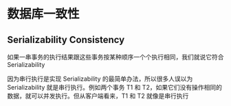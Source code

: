 # 数据库一致性

## Serializability Consistency

如果一串事务的执行结果跟这些事务按某种顺序一个个执行相同，我们就说它符合 Serializability

因为串行执行是实现 Serializability 的最简单办法，所以很多人误以为 Serializability 就是串行执行。例如两个事务 T1 和 T2，如果它们没有操作相同的数据，就可以并发执行。但从客户端看来，T1 和 T2 就像是串行执行
